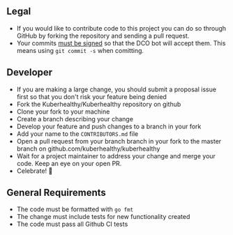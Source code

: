 ## Legal

- If you would like to contribute code to this project you can do so through GitHub by forking the repository and sending a pull request.
- Your commits [must be signed](https://probot.github.io/apps/dco/) so that the DCO bot will accept them.  This means using `git commit -s` when comitting.

## Developer

- If you are making a large change, you should submit a proposal issue first so that you don't risk your feature being denied
- Fork the Kuberhealthy/Kuberhealthy repository on github 
- Clone your fork to your machine
- Create a branch describing your change
- Develop your feature and push changes to a branch in your fork
- Add your name to the `CONTRIBUTORS.md` file
- Open a pull request from your branch branch in your fork to the master branch on github.com/kuberhealthy/kuberhealthy
- Wait for a project maintainer to address your change and merge your code.  Keep an eye on your open PR.
- Celebrate! 🎉

## General Requirements

- The code must be formatted with `go fmt`
- The change must include tests for new functionality created
- The code must pass all Github CI tests
